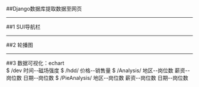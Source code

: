 
##Django数据库提取数据至网页</br>
***
##1 SUI导航栏</br>
***
##2 轮播图</br>
***
##3 数据可视化：echart</br>
   $ /dev   时间--磁场强度
   $ /hdd/  价格--销售量
   $  /Analysis/  地区--岗位数  薪资--岗位数  日期--岗位数
   $  /PieAnalysis/  地区--岗位数  薪资--岗位数  日期--岗位数

